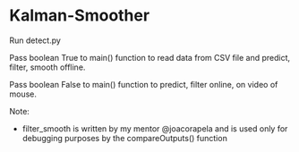 # Kalman-Smoother

Run detect.py

Pass boolean True to main() function to read data from CSV file and predict, filter, smooth offline.

Pass boolean False to main() function to predict, filter online, on video of mouse.


Note:
- filter_smooth is written by my mentor @joacorapela and is used only for debugging purposes by the compareOutputs() function
